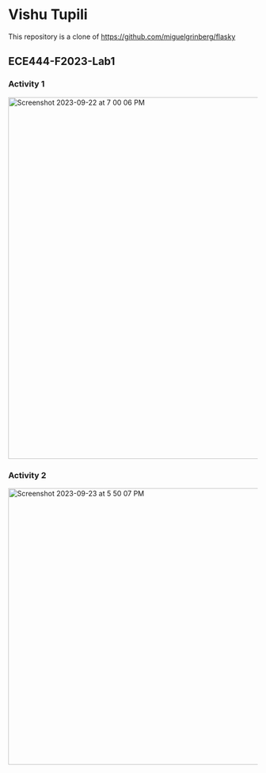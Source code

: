 # Vishu Tupili
This repository is a clone of https://github.com/miguelgrinberg/flasky
## ECE444-F2023-Lab1
### Activity 1
<img width="730" alt="Screenshot 2023-09-22 at 7 00 06 PM" src="https://github.com/vishutupili/ECE444-F2023-Lab1/assets/71949354/08441b54-ffd2-4090-bf84-0cd431ef33f0">

### Activity 2
<img width="558" alt="Screenshot 2023-09-23 at 5 50 07 PM" src="https://github.com/vishutupili/ECE444-F2023-Lab1/assets/71949354/f8b3e8d5-6541-4170-ae4d-2fc3408f84c5">
